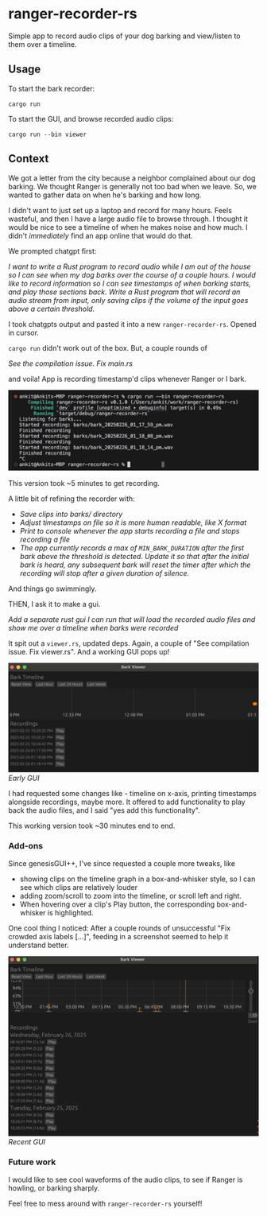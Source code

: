# ranger-recorder-rs

Simple app to record audio clips of your dog barking and view/listen to them over a timeline.

## Usage

To start the bark recorder:
```
cargo run
```

To start the GUI, and browse recorded audio clips:

```
cargo run --bin viewer
```

## Context

We got a letter from the city because a neighbor complained about our dog barking. We thought Ranger is generally not too bad when we leave. So, we wanted to gather data on when he's barking and how long.

I didn't want to just set up a laptop and record for many hours. Feels wasteful, and then I have a large audio file to browse through. I thought it would be nice to see a timeline of when he makes noise and how much. I didn't _immediately_ find an app online that would do that.

We prompted chatgpt first:

_I want to write a Rust program to record audio while I am out of the house so I can see when my dog barks over the course of a couple hours. I would like to record information so I can see timestamps of when barking starts, and play those sections back. Write a Rust program that will record an audio stream from input, only saving clips if the volume of the input goes above a certain threshold._

I took chatgpts output and pasted it into a new `ranger-recorder-rs`. Opened in cursor.

`cargo run` didn't work out of the box. But, a couple rounds of

_See the compilation issue. Fix main.rs_

and voila! App is recording timestamp'd clips whenever Ranger or I bark.

![alt text](imgs/recorder.png)

This version took ~5 minutes to get recording.

A little bit of refining the recorder with:

- _Save clips into barks/ directory_
- _Adjust timestamps on file so it is more human readable, like X format_
- _Print to console whenever the app starts recording a file and stops recording a file_
- _The app currently records a max of `MIN_BARK_DURATION` after the first bark above the threshold is detected. Update it so that after the initial bark is heard, any subsequent bark will reset the timer after which the recording will stop after a given duration of silence._

And things go swimmingly. 

THEN, I ask it to make a gui.

_Add a separate rust gui I can run that will load the recorded audio files and show me over a timeline when barks were recorded_

It spit out a `viewer.rs`, updated deps. Again, a couple of "See compilation issue. Fix viewer.rs". And a working GUI pops up!


![alt text](imgs/viewer-init.png)
_Early GUI_

I had requested some changes like - timeline on x-axis, printing timestamps alongside recordings, maybe more. It offered to add functionality to play back the audio files, and I said "yes add this functionality".

This working version took ~30 minutes end to end.

### Add-ons

Since genesisGUI++, I've since requested a couple more tweaks, like

- showing clips on the timeline graph in a box-and-whisker style, so I can see which clips are relatively louder
- adding zoom/scroll to zoom into the timeline, or scroll left and right.
- When hovering over a clip's Play button, the corresponding box-and-whisker is highlighted.


One cool thing I noticed: After a couple rounds of unsuccessful "Fix crowded axis labels [...]", feeding in a screenshot seemed to help it understand better.

![alt text](imgs/viewer.png)
_Recent GUI_

### Future work

I would like to see cool waveforms of the audio clips, to see if Ranger is howling, or barking sharply. 

Feel free to mess around with `ranger-recorder-rs` yourself!
 
